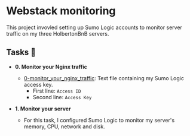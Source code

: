 # Webstack monitoring

This project invovled setting up Sumo Logic accounts to monitor server traffic
on my three HolbertonBnB servers.

## Tasks :page_with_curl:

* **0. Monitor your Nginx traffic**
  * [0-monitor_your_nginx_traffic](./0-monitor_your_nginx_traffic): Text file containing
  my Sumo Logic access key.
    * First line: `Access ID`
    * Second line: `Access Key`

* **1. Monitor your server**
  * For this task, I configured Sumo Logic to monitor my server's memory, CPU, network
  and disk.